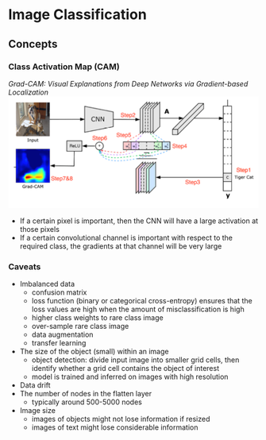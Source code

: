 # Image Classification

## Concepts
### Class Activation Map (CAM)
*Grad-CAM: Visual Explanations from Deep Networks via Gradient-based Localization*
![grad-cam](./media/grad-cam.png)

- If a certain pixel is important, then the CNN will have a large activation at those pixels
- If a certain convolutional channel is important with respect to the required class, the gradients at that channel will be very large

### Caveats
- Imbalanced data
  - confusion matrix
  - loss function (binary or categorical cross-entropy) ensures that the loss values are high when the amount of misclassification is high
  - higher class weights to rare class image
  - over-sample rare class image
  - data augmentation
  - transfer learning
- The size of the object (small) within an image
  - object detection: divide input image into smaller grid cells, then identify whether a grid cell contains the object of interest
  - model is trained and inferred on images with high resolution
- Data drift
- The number of nodes in the flatten layer
  - typically around 500-5000 nodes
- Image size
  - images of objects might not lose information if resized
  - images of text might lose considerable information
